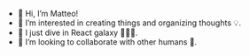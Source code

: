 - 👋 Hi, I’m Matteo!
- 👀 I’m interested in creating things and organizing thoughts 💡.
- 🚀 I just dive in React galaxy 💫👨‍🚀.
- 🏓 I’m looking to collaborate with other humans 🤝.

<!---
Matteo-Spina/Matteo-Spina is a ✨ special ✨ repository because its `README.md` (this file) appears on your GitHub profile.
You can click the Preview link to take a look at your changes.
--->
